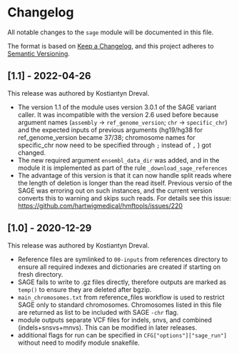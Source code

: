 # Changelog

All notable changes to the `sage` module will be documented in this file.

The format is based on [Keep a Changelog](https://keepachangelog.com/en/1.0.0/),
and this project adheres to [Semantic Versioning](https://semver.org/spec/v2.0.0.html).

## [1.1] - 2022-04-26

This release was authored by Kostiantyn Dreval.

- The version 1.1 of the module uses version 3.0.1 of the SAGE variant caller. It was incompatible with the version 2.6 used before because argument names (`assembly` -> `ref_genome_version`; `chr` -> `specific_chr`) and the expected inputs of previous arguments (hg19/hg38  for ref_genome_version became 37/38; chromosome names for specific_chr now need to be specified through `;` instead of `,` ) got changed.
- The new required argument `ensembl_data_dir` was added, and in the module it is implemented as part of the rule `_download_sage_references`
- The advantage of this version is that it can now handle split reads where the length of deletion is longer than the read itself. Previous versio of the SAGE was erroring out on such instances, and the current version converts this to warning and skips such reads. For details see this issue: https://github.com/hartwigmedical/hmftools/issues/220

## [1.0] - 2020-12-29

This release was authored by Kostiantyn Dreval.

- Reference files are symlinked to `00-inputs` from references directory to ensure all required indexes and dictionaries are created if starting on fresh directory.
- SAGE fails to write to .gz files directly, therefore outputs are marked as `temp()` to ensure they are deleted after bgzip.
- `main_chromosomes.txt` from reference_files workflow is used to restrict SAGE only to standard chromosomes. Chromosomes listed in this file are returned as list to be included with SAGE `-chr` flag.
- module outputs separate VCF files for indels, snvs, and combined (indels+snsvs+mnvs). This can be modified in later releases.
- additional flags for run can be specified in `CFG["options"]["sage_run"]` without need to modify module snakefile.

